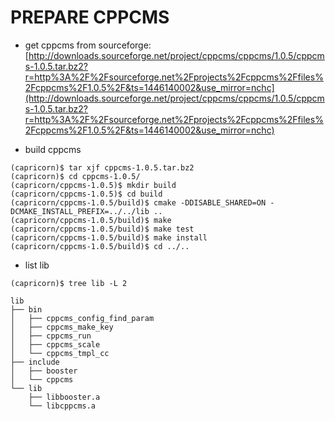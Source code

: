 PREPARE CPPCMS
==============

* get cppcms from sourceforge: 
[http://downloads.sourceforge.net/project/cppcms/cppcms/1.0.5/cppcms-1.0.5.tar.bz2?r=http%3A%2F%2Fsourceforge.net%2Fprojects%2Fcppcms%2Ffiles%2Fcppcms%2F1.0.5%2F&ts=1446140002&use_mirror=nchc](http://downloads.sourceforge.net/project/cppcms/cppcms/1.0.5/cppcms-1.0.5.tar.bz2?r=http%3A%2F%2Fsourceforge.net%2Fprojects%2Fcppcms%2Ffiles%2Fcppcms%2F1.0.5%2F&ts=1446140002&use_mirror=nchc)

* build cppcms
```
(capricorn)$ tar xjf cppcms-1.0.5.tar.bz2
(capricorn)$ cd cppcms-1.0.5/
(capricorn/cppcms-1.0.5)$ mkdir build
(capricorn/cppcms-1.0.5)$ cd build
(capricorn/cppcms-1.0.5/build)$ cmake -DDISABLE_SHARED=ON -DCMAKE_INSTALL_PREFIX=../../lib ..
(capricorn/cppcms-1.0.5/build)$ make
(capricorn/cppcms-1.0.5/build)$ make test
(capricorn/cppcms-1.0.5/build)$ make install
(capricorn/cppcms-1.0.5/build)$ cd ../..
```

* list lib
```
(capricorn)$ tree lib -L 2

lib
├── bin
│   ├── cppcms_config_find_param
│   ├── cppcms_make_key
│   ├── cppcms_run
│   ├── cppcms_scale
│   └── cppcms_tmpl_cc
├── include
│   ├── booster
│   └── cppcms
└── lib
    ├── libbooster.a
    └── libcppcms.a
```

